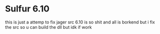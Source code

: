 # Sulfur 6.10
this is just a attemp to fix jager src 6.10 is so shit and all is borkend  but i fix the src so u can build the dll but idk if work

